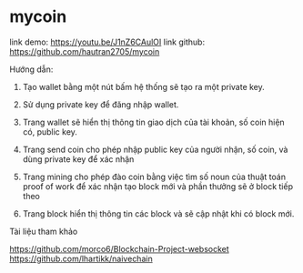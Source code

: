 # mycoin

link demo: https://youtu.be/J1nZ6CAulOI
link github: https://github.com/hautran2705/mycoin

Hướng dẫn:
1. Tạo wallet bằng một nút bấm hệ thống sẽ tạo ra một private key.

2. Sử dụng private key để đăng nhập wallet.

3. Trang wallet sẽ hiển thị thông tin giao dịch của tài khoản, số
coin hiện có, public key.

4. Trang send coin cho phép nhập public key của người nhận, số coin,
và dùng private key để xác nhận

5. Trang mining cho phép đào coin bằng việc tìm số noun của thuật
toán proof of work để xác nhận tạo block mới và phần thưởng sẽ ở
block tiếp theo

6. Trang block hiển thị thông tin các block và sẽ cập nhật khi có
block mới.

Tài liệu tham khảo

https://github.com/morco6/Blockchain-Project-websocket
https://github.com/lhartikk/naivechain